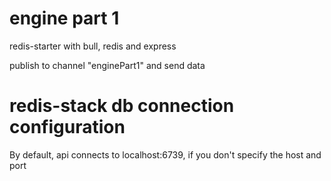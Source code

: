 # engine part 1

redis-starter with bull, redis and express

publish to channel "enginePart1" and send data

# redis-stack db connection configuration

By default, api connects to localhost:6739, if you don't specify the host and port
